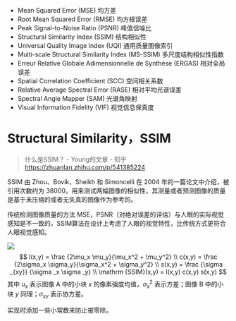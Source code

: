 

* Mean Squared Error (MSE) 均方差
* Root Mean Squared Error (RMSE) 均方根误差
* Peak Signal-to-Noise Ratio (PSNR) 峰值信噪比
* Structural Similarity Index (SSIM) 结构相似性
* Universal Quality Image Index (UQI) 通用质量图像索引
* Multi-scale Structural Similarity Index (MS-SSIM) 多尺度结构相似性指数
* Erreur Relative Globale Adimensionnelle de Synthèse (ERGAS) 相对全局误差
* Spatial Correlation Coefficient (SCC) 空间相关系数
* Relative Average Spectral Error (RASE) 相对平均光谱误差
* Spectral Angle Mapper (SAM) 光谱角映射
* Visual Information Fidelity (VIF) 视觉信息保真度

# Structural Similarity，SSIM

> 什么是SSIM？ - Young的文章 - 知乎 https://zhuanlan.zhihu.com/p/541385224

SSIM 由 Zhou、Bovik、Sheikh 和 Simoncelli 在 2004 年的一篇论文中介绍，被引用次数约为 38000。用来测试两幅图像的相似性，其测量或者预测图像的质量是基于未压缩的或者无失真的图像作为参考的。

传统检测图像质量的方法 MSE，PSNR（对绝对误差的评估）与人眼的实际视觉感知是不一致的，SSIM算法在设计上考虑了人眼的视觉特性，比传统方式更符合人眼视觉感知。

![](C:/Users/Five/Desktop/note/img/20160714143851293.jpg)
$$
l(x,y) = \frac {2\mu_x \mu_y}{\mu_x^2 + \mu_y^2} \\
c(x,y) = \frac {2\sigma_x \sigma_y}{\sigma_x^2 + \sigma_y^2} \\
s(x,y) = \frac {\sigma _{xy}} {\sigma _x \sigma _y} \\
\mathrm {SSIM}(x,y)  = l(x,y) c(x,y) s(x,y)
$$
其中 $u_x$ 表示图像 A 中的小块 $x$ 的像素强度均值，$\sigma _x^2$ 表示方差；图像 B 中的小块 $y$ 同理；$\sigma _{xy}$ 表示协方差。

实现时添加一些小常数来防止被零除。





